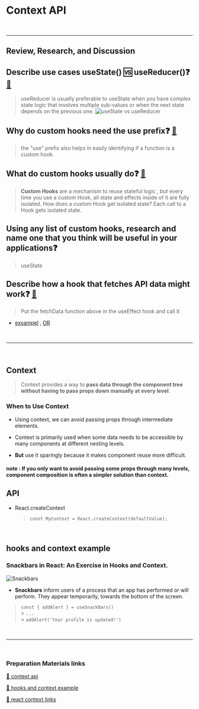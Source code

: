# Context API

<br>
<hr>

## Review, Research, and Discussion

## Describe use cases useState() 🆚 useReducer()❓ [📁](https://reactjs.org/docs/hooks-reference.html#:~:text=useReducer%20is%20usually%20preferable%20to,dispatch%20down%20instead%20of%20callbacks.)

> useReducer is usually preferable to useState when you have complex state logic that involves multiple sub-values or when the next state depends on the previous one.
> ![useState vs useReducer](https://res.cloudinary.com/practicaldev/image/fetch/s--1ICd6TAL--/c_limit%2Cf_auto%2Cfl_progressive%2Cq_auto%2Cw_880/https://dev-to-uploads.s3.amazonaws.com/i/k0z9r0fyhojaytokogf2.JPG)

## Why do custom hooks need the use prefix❓ [📁](https://stackoverflow.com/questions/66151248/do-react-hooks-really-have-to-start-with-use)

> the "use" prefix also helps in easily identifying if a function is a custom hook.

## What do custom hooks usually do❓ [📁](https://reactjs.org/docs/hooks-custom.html#:~:text=Custom%20Hooks%20are%20a%20mechanism,a%20Hook%20gets%20isolated%20state.)

> **Custom Hooks** are a mechanism to reuse stateful logic , _but_ every time you use a custom Hook, all state and effects inside of it are fully isolated. How does a custom Hook get isolated state? Each call to a Hook gets isolated state.

## Using any list of custom hooks, research and name one that you think will be useful in your applications❓

> useState

## Describe how a hook that fetches API data might work❓ [📁](https://designcode.io/react-hooks-handbook-fetch-data-from-an-api)

> Put the fetchData function above in the useEffect hook and call it

- [exsampel](https://designcode.io/react-hooks-handbook-fetch-data-from-an-api) , [OR](https://stackoverflow.com/questions/55484033/reactjs-how-to-call-useeffect-hook-only-once-to-fetch-api-data)

<br>
<hr>
<br>
 
## Context
> Context provides a way to **pass data through the component tree without having to pass props down manually at every level**.

### When to Use Context

- Using context, we can avoid passing props through intermediate elements.
- Context is primarily used when some data needs to be accessible by many components at different nesting levels.

- **But** use it sparingly because it makes component reuse more difficult.

#### note : If you only want to avoid passing some props through many levels, **component composition** is often a simpler solution than context.

## API

- React.createContext
  > `const MyContext = React.createContext(defaultValue);`

<br>

## hooks and context example

### Snackbars in React: An Exercise in Hooks and Context.

![Snackbars](https://ganzio.org/wp-content/uploads/2021/04/1618944141_401_The-problem-of-snackbars-and-what-to-use-instead.png)

- **Snackbars** inform users of a process that an app has performed or will perform. They appear temporarily, towards the bottom of the screen.

> `const { addAlert } = useSnackBars()` <br> > `...`<br> > `addAlert('Your profile is updated!')`<br>

<br>
<hr>
<br>

### Preparation Materials links

[📌 context api](https://reactjs.org/docs/context.html) <br>

[📌 hooks and context example](https://medium.com/swlh/snackbars-in-react-an-exercise-in-hooks-and-context-299b43fd2a2b) <br>

[📌 react context links](https://github.com/diegohaz/awesome-react-context) <br>
